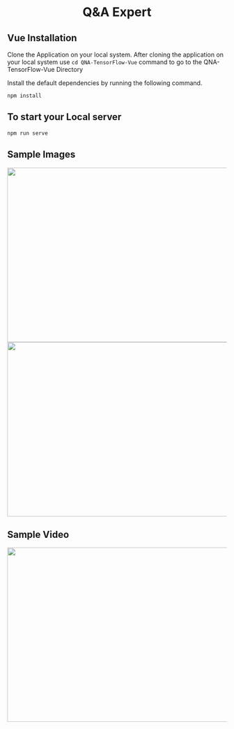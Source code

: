 
<h1 align="center">
    <b>Q&A Expert</b> 
<br>
</h1>


##  Vue Installation

Clone the Application on your local system.
After cloning the application on your local system use ```cd QNA-TensorFlow-Vue```  command to go to the QNA-TensorFlow-Vue Directory 

Install the default dependencies by running the following command.


```npm install```



## To start your Local server


```npm run serve```

## Sample Images

<img src="./docs/c.png" width="700" height="400" />

<img src="./docs/d.png" width="700" height="400" />

## Sample Video
<img src="./docs/tensorflow.gif" width="700" height="400" />
